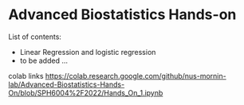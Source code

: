 # Advanced Biostatistics Hands-on

List of contents:
  * Linear Regression and logistic regression
  * to be added ... 
  
colab links
https://colab.research.google.com/github/nus-mornin-lab/Advanced-Biostatistics-Hands-On/blob/SPH6004%2F2022/Hands_On_1.ipynb